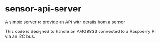 # sensor-api-server
A simple server to provide an API with details from a sensor

This code is designed to handle an AMG8833 connected to a Raspberry Pi via an I2C bus.
